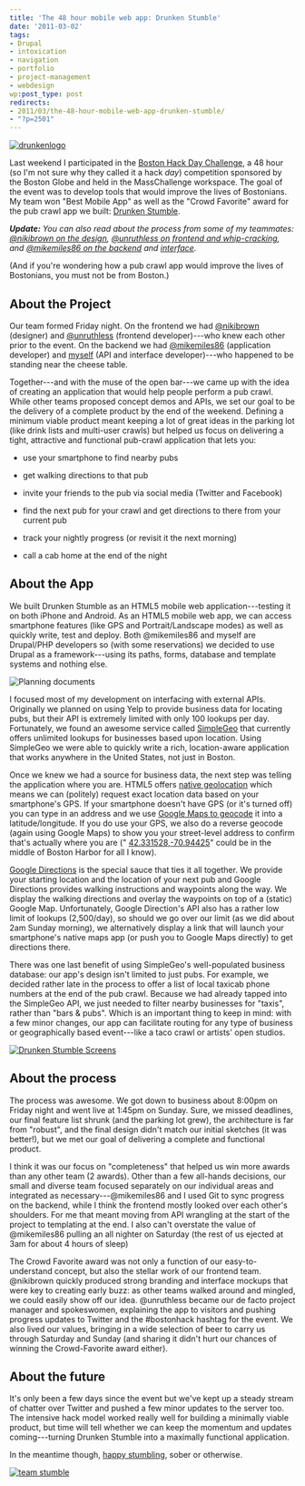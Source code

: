 ```yaml
---
title: 'The 48 hour mobile web app: Drunken Stumble'
date: '2011-03-02'
tags:
- Drupal
- intoxication
- navigation
- portfolio
- project-management
- webdesign
wp:post_type: post
redirects:
- 2011/03/the-48-hour-mobile-web-app-drunken-stumble/
- "?p=2501"
---
```


[ ![](2011-03-02-The-48-hour-mobile-web-app-Drunken-Stumble/drunkenlogo-500x190.png "drunkenlogo") ](http://drunkenstumble.com)



Last weekend I participated in the [Boston Hack Day Challenge](http://beta.boston.com/hackday), a 48 hour (so I'm not sure why they called it a hack _day_) competition sponsored by the Boston Globe and held in the MassChallenge workspace. The goal of the event was to develop tools that would improve the lives of Bostonians. My team won "Best Mobile App" as well as the "Crowd Favorite" award for the pub crawl app we built: [Drunken Stumble](http://drunkenstumble.com).

_**Update:** You can also read about the process from some of my teammates: [@nikibrown on the design](http://www.nikibrown.com/designoblog/2011/02/28/designing-and-building-a-web-app-in-a-weekend-drunken-stumble/), [@unruthless on frontend and whip-cracking](http://www.unruthless.com/blog/post/drunken-stumble), and [@mikemiles86 on the backend](http://miles-per-hour.com/2011/03/01/drunken-stumble-a-drupal-7-web-app-built-in-a-weekend/) and [interface](http://miles-per-hour.com/2011/03/02/drunken-stumble-a-breakdown/)._

(And if you're wondering how a pub crawl app would improve the lives of Bostonians, you must not be from Boston.)

## About the Project

Our team formed Friday night. On the frontend we had [@nikibrown](http://twitter.com/nikibrown) (designer) and [@unruthless](http://twitter.com/unruthless) (frontend developer)---who knew each other prior to the event. On the backend we had [@mikemiles86](http://twitter.com/mikemiles86) (application developer) and [myself](http://twitter.com/bensheldon) (API and interface developer)---who happened to be standing near the cheese table.

Together---and with the muse of the open bar---we came up with the idea of creating an application that would help people perform a pub crawl. While other teams proposed concept demos and APIs, we set our goal to be the delivery of a complete product by the end of the weekend. Defining a minimum viable product meant keeping a lot of great ideas in the parking lot (like drink lists and multi-user crawls) but helped us focus on delivering a tight, attractive and functional pub-crawl application that lets you:

- use your smartphone to find nearby pubs

- get walking directions to that pub

- invite your friends to the pub via social media (Twitter and Facebook)

- find the next pub for your crawl and get directions to there from your current pub

- track your nightly progress (or revisit it the next morning)

- call a cab home at the end of the night

## About the App

We built Drunken Stumble as an HTML5 mobile web application---testing it on both iPhone and Android. As an HTML5 mobile web app, we can access smartphone features (like GPS and Portrait/Landscape modes) as well as quickly write, test and deploy. Both @mikemiles86 and myself are Drupal/PHP developers so (with some reservations) we decided to use Drupal as a framework---using its paths, forms, database and template systems and nothing else.

![Planning documents](2011-03-02-The-48-hour-mobile-web-app-Drunken-Stumble/drunken-planning.jpeg "drunken planning")

I focused most of my development on interfacing with external APIs. Originally we planned on using Yelp to provide business data for locating pubs, but their API is extremely limited with only 100 lookups per day. Fortunately, we found an awesome service called [SimpleGeo](http://simplegeo.com) that currently offers unlimited lookups for businesses based upon location. Using SimpleGeo we were able to quickly write a rich, location-aware application that works anywhere in the United States, not just in Boston.

Once we knew we had a source for business data, the next step was telling the application where you are. HTML5 offers [native geolocation](http://dev.w3.org/geo/api/spec-source.html) which means we can (politely) request exact location data based on your smartphone's GPS. If your smartphone doesn't have GPS (or it's turned off) you can type in an address and we use [Google Maps to geocode](http://code.google.com/apis/maps/documentation/geocoding/) it into a latitude/longitude. If you do use your GPS, we also do a reverse geocode (again using Google Maps) to show you your street-level address to confirm that's actually where you are (" [42.331528,-70.94425](http://maps.google.com/maps?ll=42.331528,-70.94425)" could be in the middle of Boston Harbor for all I know).

[Google Directions](http://code.google.com/apis/maps/documentation/directions/) is the special sauce that ties it all together. We provide your starting location and the location of your next pub and Google Directions provides walking instructions and waypoints along the way. We display the walking directions and overlay the waypoints on top of a (static) Google Map. Unfortunately, Google Direction's API also has a rather low limit of lookups (2,500/day), so should we go over our limit (as we did about 2am Sunday morning), we alternatively display a link that will launch your smartphone's native maps app (or push you to Google Maps directly) to get directions there.

There was one last benefit of using SimpleGeo's well-populated business database: our app's design isn't limited to just pubs. For example, we decided rather late in the process to offer a list of local taxicab phone numbers at the end of the pub crawl. Because we had already tapped into the SimpleGeo API, we just needed to filter nearby businesses for "taxis", rather than "bars & pubs". Which is an important thing to keep in mind: with a few minor changes, our app can facilitate routing for any type of business or geographically based event---like a taco crawl or artists' open studios.

[ ![](2011-03-02-The-48-hour-mobile-web-app-Drunken-Stumble/Drunken-Stumble-Screens-500x315.png "Drunken Stumble Screens") ](2011-03-02-The-48-hour-mobile-web-app-Drunken-Stumble/Drunken-Stumble-Screens.png)

## About the process

The process was awesome. We got down to business about 8:00pm on Friday night and went live at 1:45pm on Sunday. Sure, we missed deadlines, our final feature list shrunk (and the parking lot grew), the architecture is far from "robust", and the final design didn't match our initial sketches (it was better!), but we met our goal of delivering a complete and functional product.

I think it was our focus on "completeness" that helped us win more awards than any other team (2 awards). Other than a few all-hands decisions, our small and diverse team focused separately on our individual areas and integrated as necessary---@mikemiles86 and I used Git to sync progress on the backend, while I think the frontend mostly looked over each other's shoulders. For me that meant moving from API wrangling at the start of the project to templating at the end. I also can't overstate the value of @mikemiles86 pulling an all nighter on Saturday (the rest of us ejected at 3am for about 4 hours of sleep)

The Crowd Favorite award was not only a function of our easy-to-understand concept, but also the stellar work of our frontend team. @nikibrown quickly produced strong branding and interface mockups that were key to creating early buzz: as other teams walked around and mingled, we could easily show off our idea. @unruthless became our de facto project manager and spokeswomen, explaining the app to visitors and pushing progress updates to Twitter and the #bostonhack hashtag for the event. We also lived our values, bringing in a wide selection of beer to carry us through Saturday and Sunday (and sharing it didn't hurt our chances of winning the Crowd-Favorite award either).

## About the future

It's only been a few days since the event but we've kept up a steady stream of chatter over Twitter and pushed a few minor updates to the server too. The intensive hack model worked really well for building a minimally viable product, but time will tell whether we can keep the momentum and updates coming---turning Drunken Stumble into a maximally functional application.

In the meantime though, [happy stumbling](http://drunkenstumble.com), sober or otherwise.

[ ![](2011-03-02-The-48-hour-mobile-web-app-Drunken-Stumble/team-stumble-500x331.png "team stumble") ](2011-03-02-The-48-hour-mobile-web-app-Drunken-Stumble/team-stumble.png)

